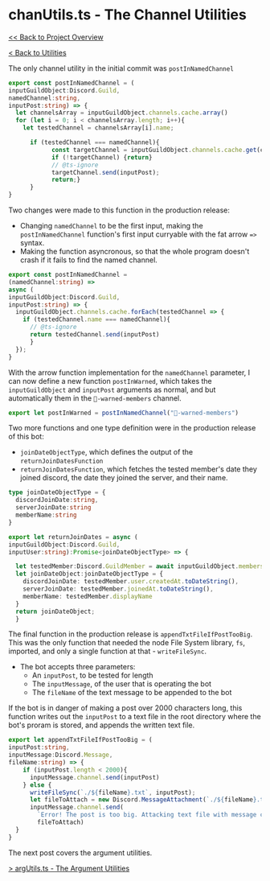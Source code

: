 # chanUtils.ts - The Channel Utilities

[<< Back to Project Overview](../defenderProject.md)

[< Back to Utilities](../utilities.md)

The only channel utility in the initial commit was `postInNamedChannel`

```typescript
export const postInNamedChannel = (
inputGuildObject:Discord.Guild,
namedChannel:string,
inputPost:string) => {
  let channelsArray = inputGuildObject.channels.cache.array()
  for (let i = 0; i < channelsArray.length; i++){
    let testedChannel = channelsArray[i].name;

      if (testedChannel === namedChannel){
            const targetChannel = inputGuildObject.channels.cache.get(channelsArray[i].id);
            if (!targetChannel) {return}
            // @ts-ignore
            targetChannel.send(inputPost);
            return;}
      }
}
```

Two changes were made to this function in the production release: 
- Changing `namedChannel` to be the first input, making the `postInNamedChannel` function's first input curryable with the fat arrow `=>` syntax. 
- Making the function asyncronous, so that the whole program doesn't crash if it fails to find the named channel.

```typescript
export const postInNamedChannel = 
(namedChannel:string) => 
async (
inputGuildObject:Discord.Guild, 
inputPost:string) => {
  inputGuildObject.channels.cache.forEach(testedChannel => {
    if (testedChannel.name === namedChannel){
      // @ts-ignore
      return testedChannel.send(inputPost)
      }
  });
}
```

With the arrow function implementation for the `namedChannel` parameter, I can now define a new function `postInWarned`, which takes the `inputGuildObject` and `inputPost` arguments as normal, and but automatically them in the `🚨-warned-members` channel.

```typescript
export let postInWarned = postInNamedChannel("🚨-warned-members")
```

Two more functions and one type definition were in the production release of this bot:
- `joinDateObjectType`, which defines the output of the `returnJoinDatesFunction`
- `returnJoinDatesFunction`, which fetches the tested member's date they joined discord, the date they joined the server, and their name.

```typescript
type joinDateObjectType = {
  discordJoinDate:string,
  serverJoinDate:string
  memberName:string
}

export let returnJoinDates = async (
inputGuildObject:Discord.Guild, 
inputUser:string):Promise<joinDateObjectType> => {

  let testedMember:Discord.GuildMember = await inputGuildObject.members.fetch(inputUser);
  let joinDateObject:joinDateObjectType = {
    discordJoinDate: testedMember.user.createdAt.toDateString(),
    serverJoinDate: testedMember.joinedAt.toDateString(),
    memberName: testedMember.displayName
  }
  return joinDateObject;
  }
  ```

The final function in the production release is `appendTxtFileIfPostTooBig`. This was the only function that needed the node File System library, `fs`, imported, and only a single function at that - `writeFileSync`.
- The bot accepts three parameters:
  - An `inputPost`, to be tested for length
  - The `inputMessage`, of the user that is operating the bot
  - The `fileName` of the text message to be appended to the bot

If the bot is in danger of making a post over 2000 characters long, this function writes out the `inputPost` to a text file in the root directory where the bot's proram is stored, and appends the written text file.

```typescript
export let appendTxtFileIfPostTooBig = (
inputPost:string, 
inputMessage:Discord.Message,
fileName:string) => {
    if (inputPost.length < 2000){
      inputMessage.channel.send(inputPost)
    } else {
      writeFileSync(`./${fileName}.txt`, inputPost);
      let fileToAttach = new Discord.MessageAttachment(`./${fileName}.txt`);
      inputMessage.channel.send(
        `Error! The post is too big. Attacking text file with message contents.`,
        fileToAttach)
  }
}
```

The next post covers the argument utilities.

[> argUtils.ts - The Argument Utilities](argUtils.md)
